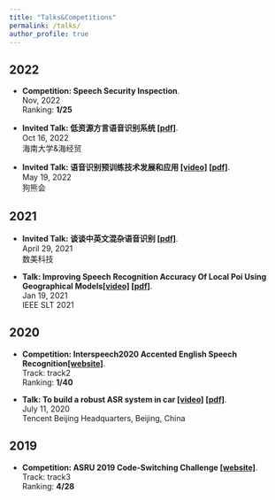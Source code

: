 ```yaml
---
title: "Talks&Competitions"
permalink: /talks/
author_profile: true
---
```


## 2022
* <b>Competition: Speech Security Inspection</b>. <br>
Nov, 2022 <br>
Ranking: <b> 1/25 </b> <br>

* <b>Invited Talk: 低资源方言语音识别系统 [\[pdf\]](https://songjuncao.github.io/files/低资源方言语音识别系统.pdf)</b>. <br>
Oct 16, 2022 <br>
海南大学&海经贸 <br>

* <b>Invited Talk: 语音识别预训练技术发展和应用 [\[video\]](https://www.xiong99.com.cn/page/1445408?navIndex=1) [\[pdf\]](https://songjuncao.github.io/files/语音识别预训练技术的发展和应用.pdf)</b>. <br>
May 19, 2022 <br>
狗熊会 <br>

## 2021
* <b>Invited Talk: 谈谈中英文混杂语音识别 [\[pdf\]](https://mp.weixin.qq.com/s?__biz=MzkyNzE2ODQ1OA==&mid=2247483846&idx=1&sn=6c96aa33d5f438722cca7cefb61341cf&chksm=c22d6363f55aea7513a943929ce2f71fd4e3ac1520201f26f8a34edd7cc5b0ec44ca384ec666&scene=132#wechat_redirect)</b>. <br>
April 29, 2021 <br>
数美科技 <br>

* <b>Talk: Improving Speech Recognition Accuracy Of Local Poi Using Geographical Models[\[video\]](https://slideslive.com/38951575/improving-speech-recognition-accuracy-of-local-poi-using-geographical-models) [\[pdf\]](https://songjuncao.github.io/files/SLT2021_presentation.pdf)</b>. <br>
Jan 19, 2021 <br>
IEEE SLT 2021 <br>

## 2020
* <b>Competition: Interspeech2020 Accented English Speech Recognition[\[website\]](https://www.datatang.com/INTERSPEECH2020)</b>. <br>
Track: track2 <br>
Ranking: <b> 1/40 </b> <br>

* <b>Talk: To build a robust ASR system in car [\[video\]](https://cloud.tencent.com/developer/salon/live-1246?channel=banner) [\[pdf\]](https://songjuncao.github.io/files/构建鲁棒的车载语音识别系统_final.pdf)</b>. <br>
July 11, 2020 <br>
Tencent Beijing Headquarters, Beijing, China <br>

## 2019
* <b>Competition: ASRU 2019 Code-Switching Challenge [\[website\]](http://asru2019.org/wp/?page_id=1881)</b>. <br>
Track: track3 <br>
Ranking: <b> 4/28 </b> <br>
